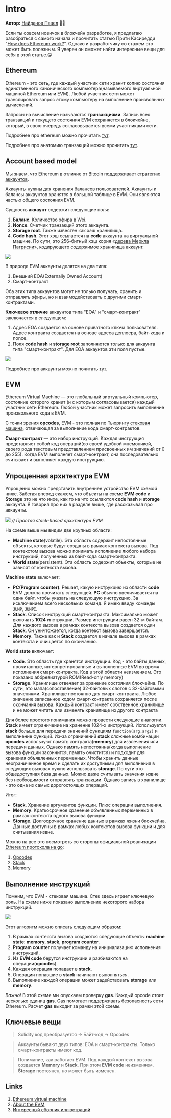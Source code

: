 # Intro

**Автор:** [Найданов Павел](https://github.com/PavelNaydanov) 🕵️‍♂️

Если ты совсем новичок в блокчейн разработке, я предлагаю разобраться с самого начала и прочитать статью Прити Касиредди "[How does Ethereum work?](https://www.preethikasireddy.com/post/how-does-ethereum-work-anyway#:~:text=The%20Ethereum%20blockchain%20is%20essentially,transition%20to%20a%20new%20state.)". Однако и разработчику со стажем это может быть полезным. Я уверен он сможет найти интересные вещи для себя в этой статье.🙃

## Ethereum

Ethereum - это сеть, где каждый участник сети хранит копию состояния единственного канонического компьютера(называемого виртуальной машиной Ethereum или EVM). Любой участник сети может транслировать запрос этому компьютеру на выполнение произвольных вычислений.

Запросы на вычисление называются **транзакциями**. Запись всех транзакций и текущего состояния EVM сохраняется в блокчейне, который, в свою очередь согласовывается всеми участниками сети.

Подробнее про ethereum можно прочитать [тут](https://ethereum.org/ru/developers/docs/intro-to-ethereum/#what-is-ethereum).

Подробнее про анатомию транзакций можно прочитать [тут](https://medium.com/remix-ide/the-anatomy-of-a-transaction-receipt-d935aacc9fcd).

## Account based model

Мы знаем, что Ethereum в отличие от Bitcoin поддерживает [стратегию аккаунтов](https://jcliff.medium.com/intro-to-blockchain-utxo-vs-account-based-89b9a01cd4f5).

Аккаунты нужны для хранения балансов пользователей. Аккаунты и балансы аккаунтов хранятся в большой таблице в EVM. Они являются частью общего состояния EVM.

Сущность **аккаунт** содержит следующие поля:
1. **Баланс**. Количество эфира в Wei.
2. **Nonce**. Счетчик транзакций этого аккаунта.
3. **Storage root**. Также известен как хэш хранилища.
4. **Code hash**. Этот хэш ссылается на **code** аккаунта на виртуальной машине. По сути, это 256-битный хэш корня «[дерева Меркла Патрисии](https://en.wikipedia.org/wiki/Merkle_tree)», кодирующего содержимое хранилища аккаунт.

![](./images/account.png)

В природе EVM аккаунты делятся на два типа:
1. Внешний EOA(Externally Owned Account)
2. Смарт-контракт

Оба этих типа аккаунтов могут не только получать, хранить и отправлять эфиры, но и взаимодействовать с другими смарт-контрактами.

**Ключевое отличие** аккаунтов типа "EOA" и "смарт-контракт" заключается в следующем:
1. Адрес EOA создается на основе приватного ключа пользователя. Адрес контракта создается на основе адреса деплоера, байт-кода и nonce.
2. Поля **code hash** и **storage root** заполняются только для аккаунта типа "смарт-контракт". Для EOA аккаунтов эти поля пустые.

![](./images/account-types.png)

Подробнее про аккаунты можно почитать [тут](https://ethereum.org/ru/developers/docs/accounts/).

## EVM

Ethereum Virtual Machine — это глобальный виртуальный компьютер, состояние которого хранит (и с которым согласовывается) каждый участник сети Ethereum. Любой участник может запросить выполнение произвольного кода в EVM.

С точки зрения **opcodes**, EVM - это полная по Тьюрингу [стековая машина](https://en.wikipedia.org/wiki/Stack_machine), отвечающая за выполнение кода смарт-контрактов.

**Смарт-контракт** — это набор инструкций. Каждая инструкция представляет собой код операций(со своей удобной мнемоникой, своего рода текстовым представлением присвоенных им значений от 0 до 255). Когда EVM выполняет смарт-контракт, она последовательно считывает и выполняет каждую инструкцию.

## Упрощенная архитектура EVM

Упрощенно можно представить внутреннее устройство EVM схемой ниже. Забегая вперед скажем, что объекты на схеме **EVM code** и **Storage** это не что иное, как то на что ссылаются **code hash** и **storage** аккаунта. Я говорил про них в разделе выше, где рассказывал про аккаунты.

![](./images/evm.png)
*// Простая stack-based архитектура EVM*

На схеме выше мы видим две крупных области:
  - **Machine state**(volatile). Эта область содержит непостоянные объекты, которые будут созданы в рамках контекста вызова. Под контекстом вызова можно понимать исполнение любого набора инструкций, полученных из байт-кода смарт-контракта.
  - **World state**(persistent). Эта область содержит объекты, которые не зависят от контекста вызова.

**Machine state** включает:
  - **PC(Program counter)**. Решает, какую инструкцию из области **code** EVM должна прочитать следующей. **PC** обычно увеличивается на один байт, чтобы указать на следующую инструкцию. За исключением всего нескольких команд. Я имею ввиду команды ```JUMP```, ```JUMPI```.
  - **Stack**. Список инструкций смарт-контракта. Максимально может включать **1024** инструкции. Размер инструкции равен 32-м байтам. Для каждого вызова в рамках контекста вызова создается один **Stack**. Он уничтожается, когда контекст вызова завершается.
  - **Memory**. Также как и **Stack** создается в начале вызова в рамках контекста и очищается по окончанию.

**World state** включает:
  - **Code**. Это область где хранятся инструкции. Код - это байты данных, прочитанные, интерпретированные и выполненные EVM во время исполнения смарт-контракта. Код в этой области неизменяем. Это показано аббревиатурой ROM(Read-only memory)
  - **Storage**. Хранилище отвечает за хранение состояния блокчейна. По сути, это мапа(сопоставление) 32-байтовых слотов с 32-байтовыми значениями. Хранилище постоянно для смарт-контракта. Любое значение записанное кодом смарт-контракта сохраняется после окончания вызова. Каждый контракт имеет собственное хранилище и не может читать или изменять хранилище из другого контракта

Для более простого понимания можно провести следующие аналогии. **Stack** имеет ограничение на хранение 1024-х инструкций. Используется **stack** больше для передачи значений функциям ```function(arg,arg2)``` и выполнение функций. Из-за ограничений **stack** сложные комбинации **opcodes** используют память контракта(**memory**) для извлечения или передачи данных. Однако память непостоянна(когда выполнение вызова функции закончится, память очистится) и подходит для хранения объявленных переменных. Чтобы хранить данные неограниченное время и сделать их доступными для выполнения в следующих вызовах нужно использовать **storage**. По сути это общедоступная база данных. Можно даже считывать значения извне без необходимости отправлять транзакции. Однако запись в хранилище - это одна из самых дорогостоящих операций.

Итог:
- **Stack**. Хранение аргументов функции. Плюс операции выполнения.
- **Memory**. Краткосрочное хранение объявленных переменных в рамках контекста одного вызова функции.
- **Storage**. Долгосрочное хранение данных в рамках жизни блокчейна. Данные доступны в рамках любых контекстов вызова функции и для считывания извне.

Можно на все это посмотреть со стороны официальной реализации [Ethereum протокола на go](https://github.com/ethereum/go-ethereum):
1. [Opcodes](https://github.com/ethereum/go-ethereum/blob/master/core/vm/instructions.go)
2. [Stack](https://github.com/ethereum/go-ethereum/blob/master/core/vm/stack.go)
3. [Memory](https://github.com/ethereum/go-ethereum/blob/master/core/vm/memory.go)

## Выполнение инструкций

Помним, что EVM - стековая машина. Стек здесь играет ключевую роль. На схеме ниже показано выполнение некоторого набора инструкций.

![](./images/execution-model.png)

Этот алгоритм можно описать следующим образом:
1. В рамках контекста вызова создаются следующие объекты **machine state**: **memory**, **stack**, **program counter**.
2. **Program counter** получает команду на инициализацию исполнения инструкций.
3. Из **EVM code** берутся инструкции и разбиваются на операции(**opcodes**).
4. Каждая операция попадает в **stack**.
5. Операции попавшие в **stack** начинают выполняться.
6. Выполнение каждой операции может задействовать **storage** или **memory**.

_Важно!_ В этой схеме мы опускаем проверку **gas**. Каждый opcode стоит несколько единиц **gas**. Gas помогает поддерживать безопасность сети Ethereum. Расчет **gas** выходит за рамки этой схемы.

## Ключевые вещи

> Solidity код преобразуется → Байт-код → Opcodes

> Аккаунты бывают двух типов: EOA и смарт-контракты. Только смарт-контракты имеют код.

> Понимание, как работает EVM. Под каждый контекст вызова создается **Memory** и **Stack**. При этом **EVM code** неизменяем. **Storage** постоянен, но может быть изменен.

## Links

1. [Ethereum virtual machine](https://ethereum.org/en/developers/docs/evm/)
2. [About the EVM](https://www.evm.codes/about)
3. [Интересный сборник иллюстраций](https://takenobu-hs.github.io/downloads/ethereum_evm_illustrated.pdf)